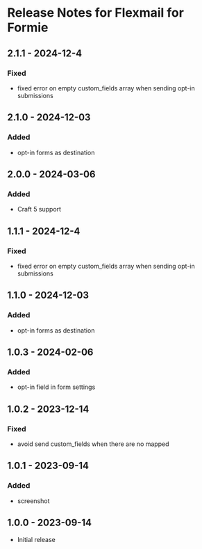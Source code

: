 # Release Notes for Flexmail for Formie

## 2.1.1 - 2024-12-4

### Fixed
- fixed error on empty custom_fields array when sending opt-in submissions

## 2.1.0 - 2024-12-03

### Added
- opt-in forms as destination

## 2.0.0 - 2024-03-06

### Added
- Craft 5 support

## 1.1.1 - 2024-12-4

### Fixed
- fixed error on empty custom_fields array when sending opt-in submissions

## 1.1.0 - 2024-12-03

### Added
- opt-in forms as destination

## 1.0.3 - 2024-02-06

### Added
- opt-in field in form settings

## 1.0.2 - 2023-12-14

### Fixed
- avoid send custom_fields when there are no mapped

## 1.0.1 - 2023-09-14

### Added
- screenshot

## 1.0.0 - 2023-09-14
- Initial release
